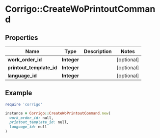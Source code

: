 # Corrigo::CreateWoPrintoutCommand

## Properties

| Name | Type | Description | Notes |
| ---- | ---- | ----------- | ----- |
| **work_order_id** | **Integer** |  | [optional] |
| **printout_template_id** | **Integer** |  | [optional] |
| **language_id** | **Integer** |  | [optional] |

## Example

```ruby
require 'corrigo'

instance = Corrigo::CreateWoPrintoutCommand.new(
  work_order_id: null,
  printout_template_id: null,
  language_id: null
)
```

